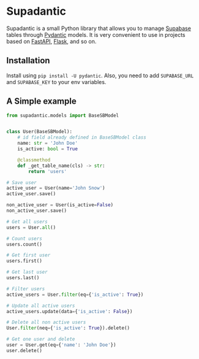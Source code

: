 # Supadantic

Supadantic is a small Python library that allows you to manage [Supabase](supabase.com) tables through [Pydantic](https://github.com/pydantic/pydantic) models. It is very convenient to use in projects based on [FastAPI](https://github.com/tiangolo/fastapi), [Flask](https://github.com/pallets/flask), and so on.


## Installation

Install using `pip install -U pydantic`.
Also, you need to add `SUPABASE_URL` and `SUPABASE_KEY` to your env variables.


## A Simple example

```python
from supadantic.models import BaseSBModel


class User(BaseSBModel):
    # id field already defined in BaseSBModel class
    name: str = 'John Doe'
    is_active: bool = True

    @classmethod
    def _get_table_name(cls) -> str:
        return 'users'

# Save user
active_user = User(name='John Snow')
active_user.save()

non_active_user = User(is_active=False)
non_active_user.save()

# Get all users
users = User.all()

# Count users
users.count()

# Get first user
users.first()

# Get last user
users.last()

# Filter users
active_users = User.filter(eq={'is_active': True})

# Update all active users
active_users.update(data={'is_active': False})

# Delete all non active users
User.filter(neq={'is_active': True}).delete()

# Get one user and delete
user = User.get(eq={'name': 'John Doe'})
user.delete()
```
